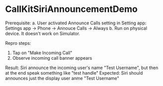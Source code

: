# CallKitSiriAnnouncementDemo
Prerequisite:
a. User activated Announce Calls setting in Setting app:
Settings app -> Phone -> Annouce Calls -> Always
b. Run on physical device. It doesn't work on Simulator.

Repro steps:
1. Tap on "Make Incoming Call"
2. Observe incoming call banner appears

Result: Siri announce the incoming user's name "Test Username", but then at the end speak something like "test handle"
Expected: Siri should announces just the display user anme "Test Username"
